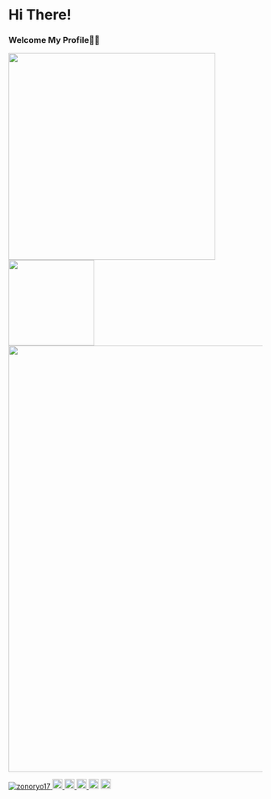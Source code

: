 # Hi There!
### Welcome My Profile✋🏻

<div>
  <a href="https://github.com/anuraghazra/github-readme-stats">
    <img align="left" width='410' src="https://github-readme-stats.vercel.app/api?username=zonoryo17&theme=one_dark_pro&count_private=true&show_icons=true" />
  </a>
  <a href="https://github.com/anuraghazra/github-readme-stats">
    <img align="left" height='170' src="https://github-readme-stats.vercel.app/api/top-langs/?username=zonoryo17&layout=compact&theme=one_dark_pro" />
  </a>
</div>

<a href="https://github.com/zonoryo17/github-profile-trophy">
  <img width='845' src="https://github-profile-trophy.vercel.app/?username=zonoryo17&column=8&theme=onedark&no-frame=true"/>
</a>

<p align="left">
  <a href="https://github.com/zonoryo17/zonoryo17/">
    <img src="https://komarev.com/ghpvc/?username=zonoryo17" alt="zonoryo17" />
  </a>
  <a href="https://twitter.com/zonoryo03">
    <img height="20" src="https://img.shields.io/twitter/follow/zonoryo03?label=Twitter&logo=twitter&style=flat" />
  </a>
  <a href="https://github.com/zonoryo17">
    <img height="20" src="https://img.shields.io/github/followers/zonoryo17?label=follow&logo=github&style=flat" />
  </a>
  <a href="http://qiita.com/zonoryo03">
    <img height="20" src="https://qiita-badge.apiapi.app/s/zonoryo03/posts.svg" />
  </a>
  <//qiita.com/zonoryo03">
    <img height="20" src="https://qiita-badge.apiapi.app/s/zonoryo03/contributions.svg" />
  </a>
  <a href="https://zenn.dev/zonoryo03">
    <img height="20" src="https://badgen.org/img/zenn/zonoryo03/likes?style=flat&5" />
  </a>
</p>

<!--
**zonoryo17/zonoryo17** is a ✨ _special_ ✨ repository because its `README.md` (this file) appears on your GitHub profile.


Here are some ideas to get you started:

![GitHub Stats Card](https://camo.githubusercontent.com/cf6b1611c3b67ce94d8663a4b6ae14dc135b04a1233cb2bf01200d50aa0ad7b5/68747470733a2f2f6769746875622d726561646d652d73746174732e76657263656c2e6170702f6170693f757365726e616d653d616e7572616768617a72612673686f775f69636f6e733d7472756526686964653d636f6e74726962732c7072732663616368655f7365636f6e64733d3836343030267468656d653d676f7468616d)





- 🔭 I’m currently working on..
- 🌱 I’m currently learning..
- 👯 I’m looking to collaborate on ...
- 🤔 I’m looking for help with ...
- 💬 Ask me about ...
- 📫 How to reach me: ...
- 😄 Pronouns:...
- ⚡ Fun fact: ...
-->
